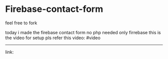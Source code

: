 # Firebase-contact-form
feel free to fork

today i made the firebase contact form no php needed only firrebase this is the video for setup pls refer this video:
#video
<hr>
link:
